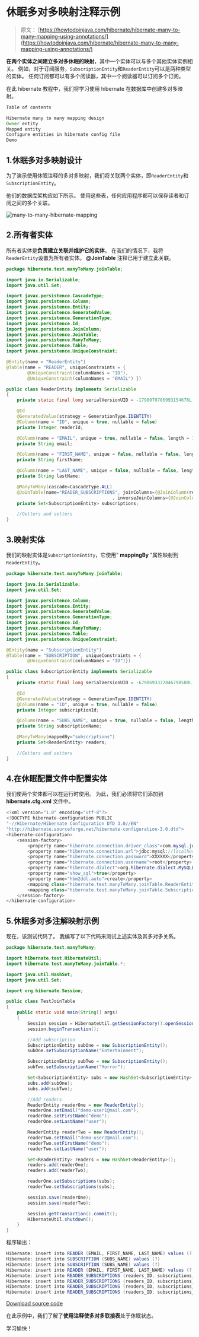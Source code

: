 # 休眠多对多映射注释示例

> 原文： [https://howtodoinjava.com/hibernate/hibernate-many-to-many-mapping-using-annotations/](https://howtodoinjava.com/hibernate/hibernate-many-to-many-mapping-using-annotations/)

**在两个实体之间建立多对多休眠的映射**，其中一个实体可以与多个其他实体实例相关。 例如，对于订阅服务，`SubscriptionEntity`和`ReaderEntity`可以是两种类型的实体。 任何订阅都可以有多个阅读器，其中一个阅读器可以订阅多个订阅。

在此 hibernate 教程中，我们将学习使用 hibernate 在数据库中创建多对多映射。

```java
Table of contents

Hibernate many to many mapping design
Owner entity
Mapped entity
Configure entities in hibernate config file
Demo
```

## 1.休眠多对多映射设计

为了演示使用休眠注释的多对多映射，我们将关联两个实体，即`ReaderEntity`和`SubscriptionEntity`。

他们的数据库架构应如下所示。 使用这些表，任何应用程序都可以保存读者和订阅之间的多个关联。

![many-to-many-hibernate-mapping](img/a403dccaddaa88a2a29af744de1e2502.png "many-to-many-hibernate-mapping")

## 2.所有者实体

所有者实体是**负责建立关联并维护它的实体**。 在我们的情况下，我将`ReaderEntity`设置为所有者实体。 **@JoinTable** 注释已用于建立此关联。

```java
package hibernate.test.manyToMany.joinTable;

import java.io.Serializable;
import java.util.Set;

import javax.persistence.CascadeType;
import javax.persistence.Column;
import javax.persistence.Entity;
import javax.persistence.GeneratedValue;
import javax.persistence.GenerationType;
import javax.persistence.Id;
import javax.persistence.JoinColumn;
import javax.persistence.JoinTable;
import javax.persistence.ManyToMany;
import javax.persistence.Table;
import javax.persistence.UniqueConstraint;

@Entity(name = "ReaderEntity")
@Table(name = "READER", uniqueConstraints = {
		@UniqueConstraint(columnNames = "ID"),
		@UniqueConstraint(columnNames = "EMAIL") })

public class ReaderEntity implements Serializable 
{
	private static final long serialVersionUID = -1798070786993154676L;

	@Id
	@GeneratedValue(strategy = GenerationType.IDENTITY)
	@Column(name = "ID", unique = true, nullable = false)
	private Integer readerId;

	@Column(name = "EMAIL", unique = true, nullable = false, length = 100)
	private String email;

	@Column(name = "FIRST_NAME", unique = false, nullable = false, length = 100)
	private String firstName;

	@Column(name = "LAST_NAME", unique = false, nullable = false, length = 100)
	private String lastName;

	@ManyToMany(cascade=CascadeType.ALL)
	@JoinTable(name="READER_SUBSCRIPTIONS", joinColumns={@JoinColumn(referencedColumnName="ID")}
										, inverseJoinColumns={@JoinColumn(referencedColumnName="ID")})	
	private Set<SubscriptionEntity> subscriptions;

	//Getters and setters
}

```

## 3.映射实体

我们的映射实体是`SubscriptionEntity`，它使用“ **mappingBy** ”属性映射到`ReaderEntity`。

```java
package hibernate.test.manyToMany.joinTable;

import java.io.Serializable;
import java.util.Set;

import javax.persistence.Column;
import javax.persistence.Entity;
import javax.persistence.GeneratedValue;
import javax.persistence.GenerationType;
import javax.persistence.Id;
import javax.persistence.ManyToMany;
import javax.persistence.Table;
import javax.persistence.UniqueConstraint;

@Entity(name = "SubscriptionEntity")
@Table(name = "SUBSCRIPTION", uniqueConstraints = {
		@UniqueConstraint(columnNames = "ID")})

public class SubscriptionEntity implements Serializable 
{
	private static final long serialVersionUID = -6790693372846798580L;

	@Id
	@GeneratedValue(strategy = GenerationType.IDENTITY)
	@Column(name = "ID", unique = true, nullable = false)
	private Integer subscriptionId;

	@Column(name = "SUBS_NAME", unique = true, nullable = false, length = 100)
	private String subscriptionName;

	@ManyToMany(mappedBy="subscriptions")
	private Set<ReaderEntity> readers;

	//Getters and setters
}

```

## 4.在休眠配置文件中配置实体

我们使两个实体都可以在运行时使用。 为此，我们必须将它们添加到 **hibernate.cfg.xml** 文件中。

```java
<?xml version="1.0" encoding="utf-8"?>
<!DOCTYPE hibernate-configuration PUBLIC
"-//Hibernate/Hibernate Configuration DTD 3.0//EN"
"http://hibernate.sourceforge.net/hibernate-configuration-3.0.dtd">
<hibernate-configuration>
    <session-factory>
        <property name="hibernate.connection.driver_class">com.mysql.jdbc.Driver</property>
        <property name="hibernate.connection.url">jdbc:mysql://localhost:3306/hibernatetest</property>
        <property name="hibernate.connection.password">XXXXXX</property>
        <property name="hibernate.connection.username">root</property>
        <property name="hibernate.dialect">org.hibernate.dialect.MySQLDialect</property>
        <property name="show_sql">true</property>
		<property name="hbm2ddl.auto">create</property>
        <mapping class="hibernate.test.manyToMany.joinTable.ReaderEntity"/>
        <mapping class="hibernate.test.manyToMany.joinTable.SubscriptionEntity"/>
    </session-factory>
</hibernate-configuration>

```

## 5.休眠多对多注解映射示例

现在，该测试代码了。 我编写了以下代码来测试上述实体及其多对多关系。

```java
package hibernate.test.manyToMany;

import hibernate.test.HibernateUtil;
import hibernate.test.manyToMany.joinTable.*;

import java.util.HashSet;
import java.util.Set;

import org.hibernate.Session;

public class TestJoinTable
{
	public static void main(String[] args) 
	{
		Session session = HibernateUtil.getSessionFactory().openSession();
		session.beginTransaction();

		//Add subscription
		SubscriptionEntity subOne = new SubscriptionEntity();
		subOne.setSubscriptionName("Entertainment");

		SubscriptionEntity subTwo = new SubscriptionEntity();
		subTwo.setSubscriptionName("Horror");

		Set<SubscriptionEntity> subs = new HashSet<SubscriptionEntity>();
		subs.add(subOne);
		subs.add(subTwo);

		//Add readers
		ReaderEntity readerOne = new ReaderEntity();
		readerOne.setEmail("demo-user1@mail.com");
		readerOne.setFirstName("demo");
		readerOne.setLastName("user");

		ReaderEntity readerTwo = new ReaderEntity();
		readerTwo.setEmail("demo-user2@mail.com");
		readerTwo.setFirstName("demo");
		readerTwo.setLastName("user");

		Set<ReaderEntity> readers = new HashSet<ReaderEntity>();
		readers.add(readerOne);
		readers.add(readerTwo);

		readerOne.setSubscriptions(subs);
		readerTwo.setSubscriptions(subs);

		session.save(readerOne);
		session.save(readerTwo);

		session.getTransaction().commit();
		HibernateUtil.shutdown();
	}
}

```

程序输出：

```java
Hibernate: insert into READER (EMAIL, FIRST_NAME, LAST_NAME) values (?, ?, ?)
Hibernate: insert into SUBSCRIPTION (SUBS_NAME) values (?)
Hibernate: insert into SUBSCRIPTION (SUBS_NAME) values (?)
Hibernate: insert into READER (EMAIL, FIRST_NAME, LAST_NAME) values (?, ?, ?)
Hibernate: insert into READER_SUBSCRIPTIONS (readers_ID, subscriptions_ID) values (?, ?)
Hibernate: insert into READER_SUBSCRIPTIONS (readers_ID, subscriptions_ID) values (?, ?)
Hibernate: insert into READER_SUBSCRIPTIONS (readers_ID, subscriptions_ID) values (?, ?)
Hibernate: insert into READER_SUBSCRIPTIONS (readers_ID, subscriptions_ID) values (?, ?)

```

[Download source code](https://drive.google.com/file/d/0B7yo2HclmjI4ZHdoLVF2Zk1Xc1E/view?usp=drive_web "download example of many to many mapping")

在此示例中，我们了解了**使用注释使多对多联接表**处于休眠状态。

学习愉快！
